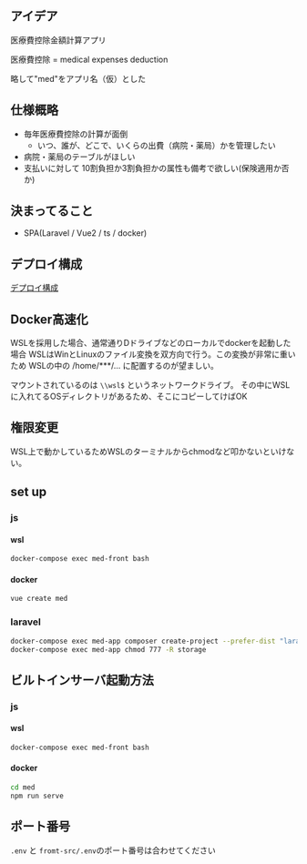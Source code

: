 ## アイデア

医療費控除金額計算アプリ

医療費控除 = medical expenses deduction

略して"med"をアプリ名（仮）とした

## 仕様概略

- 毎年医療費控除の計算が面倒
    - いつ、誰が、どこで、いくらの出費（病院・薬局）かを管理したい
- 病院・薬局のテーブルがほしい
- 支払いに対して 10割負担か3割負担かの属性も備考で欲しい(保険適用か否か)

## 決まってること

- SPA(Laravel / Vue2 / ts / docker)

## デプロイ構成

[デプロイ構成](https://s8a.jp/vue-js-github-aws-s3-auto-deploy)

## Docker高速化

WSLを採用した場合、通常通りDドライブなどのローカルでdockerを起動した場合 WSLはWinとLinuxのファイル変換を双方向で行う。この変換が非常に重いため WSLの中の /home/***/... に配置するのが望ましい。

マウントされているのは `\\wsl$` というネットワークドライブ。 その中にWSLに入れてるOSディレクトリがあるため、そこにコピーしてけばOK

## 権限変更

WSL上で動かしているためWSLのターミナルからchmodなど叩かないといけない。

## set up

### js

#### wsl

```bash
docker-compose exec med-front bash
```

#### docker

```bash
vue create med
```

### laravel

```bash
docker-compose exec med-app composer create-project --prefer-dist "laravel/laravel=6.*" .
docker-compose exec med-app chmod 777 -R storage
```

## ビルトインサーバ起動方法

### js

#### wsl

```bash
docker-compose exec med-front bash
```

#### docker

```bash
cd med
npm run serve
```

## ポート番号

`.env` と `fromt-src/.env`のポート番号は合わせてください